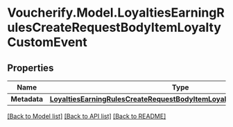 # Voucherify.Model.LoyaltiesEarningRulesCreateRequestBodyItemLoyaltyCustomEvent

## Properties

Name | Type | Description | Notes
------------ | ------------- | ------------- | -------------
**Metadata** | [**LoyaltiesEarningRulesCreateRequestBodyItemLoyaltyCustomEventMetadata**](LoyaltiesEarningRulesCreateRequestBodyItemLoyaltyCustomEventMetadata.md) |  | [optional] 

[[Back to Model list]](../README.md#documentation-for-models) [[Back to API list]](../README.md#documentation-for-api-endpoints) [[Back to README]](../README.md)

